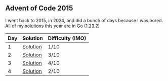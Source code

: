 ## Advent of Code 2015

I went back to 2015, in 2024, and did a bunch of days because I was bored.
All of my solutions this year are in Go (1.23.2)

| Day | Solution                | Difficulty (IMO) |
| --- | ----------------------- | ---------------- |
| 1   | [Solution](/2015/day-1) | 1/10             |
| 2   | [Solution](/2015/day-2) | 3/10             |
| 3   | [Solution](/2015/day-3) | 4/10             |
| 4   | [Solution](/2015/day-4) | 2/10             |

